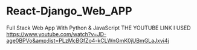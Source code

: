 # React-Django_Web_APP
 Full Stack Web App With Python &amp; JavaScript THE YOUTUBE LINK I USED https://www.youtube.com/watch?v=JD-age0BPVo&amp;list=PLzMcBGfZo4-kCLWnGmK0jUBmGLaJxvi4j

